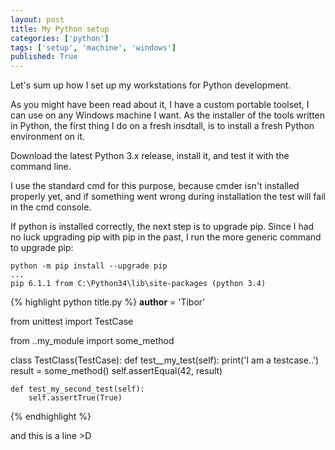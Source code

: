 ```yaml
---
layout: post
title: My Python setup
categories: ['python']
tags: ['setup', 'machine', 'windows']
published: True
---
```


Let's sum up how I set up my workstations for Python development.

As you might have been read about it, I have a custom portable toolset, I can use on any Windows machine I want. As the installer of the tools written in Python, the first thing I do on a fresh insdtall, is to install a fresh Python environment on it.

Download the latest Python 3.x release, install it, and test it with the command line.

I use the standard cmd for this purpose, because cmder isn't installed properly yet, and if something went wrong during installation the test will fail in the cmd console.

If python is installed correctly, the next step is to upgrade pip.
Since I had no luck upgrading pip with pip in the past, I run the more generic command to upgrade pip:

~~~
python -m pip install --upgrade pip
...
pip 6.1.1 from C:\Python34\lib\site-packages (python 3.4)
~~~

{% highlight python title.py %}
__author__ = 'Tibor'

from unittest import TestCase

from ..my_module import some_method

class TestClass(TestCase):
    def test__my_test(self):
        print('I am a testcase..')
        result = some_method()
        self.assertEqual(42, result)

    def test_my_second_test(self):
        self.assertTrue(True)

{% endhighlight %}

and this is a line >D

